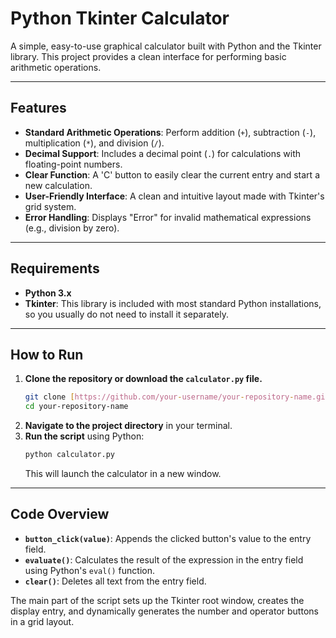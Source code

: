 # Python Tkinter Calculator

A simple, easy-to-use graphical calculator built with Python and the Tkinter library. This project provides a clean interface for performing basic arithmetic operations.



---

## Features

* **Standard Arithmetic Operations**: Perform addition (`+`), subtraction (`-`), multiplication (`*`), and division (`/`).
* **Decimal Support**: Includes a decimal point (`.`) for calculations with floating-point numbers.
* **Clear Function**: A 'C' button to easily clear the current entry and start a new calculation.
* **User-Friendly Interface**: A clean and intuitive layout made with Tkinter's grid system.
* **Error Handling**: Displays "Error" for invalid mathematical expressions (e.g., division by zero).

---

## Requirements

* **Python 3.x**
* **Tkinter**: This library is included with most standard Python installations, so you usually do not need to install it separately.

---

## How to Run

1.  **Clone the repository or download the `calculator.py` file.**
    ```sh
    git clone [https://github.com/your-username/your-repository-name.git](https://github.com/your-username/your-repository-name.git)
    cd your-repository-name
    ```
2.  **Navigate to the project directory** in your terminal.
3.  **Run the script** using Python:
    ```sh
    python calculator.py
    ```
    This will launch the calculator in a new window.

---

## Code Overview

* **`button_click(value)`**: Appends the clicked button's value to the entry field.
* **`evaluate()`**: Calculates the result of the expression in the entry field using Python's `eval()` function.
* **`clear()`**: Deletes all text from the entry field.

The main part of the script sets up the Tkinter root window, creates the display entry, and dynamically generates the number and operator buttons in a grid layout.
